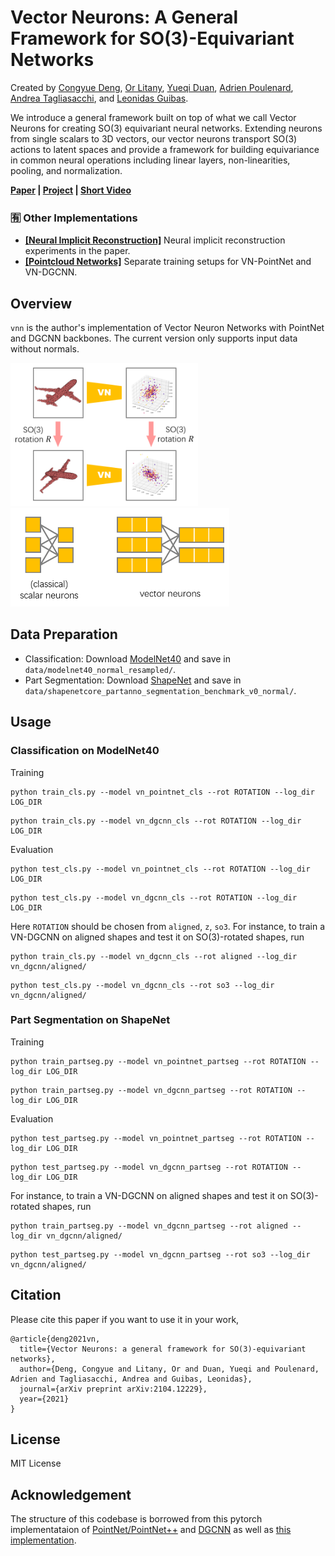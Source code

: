 # Vector Neurons: A General Framework for SO(3)-Equivariant Networks

Created by <a href="https://cs.stanford.edu/~congyue/" target="_blank">Congyue Deng</a>, <a href="https://orlitany.github.io/" target="_blank">Or Litany</a>, <a href="http://ivg.au.tsinghua.edu.cn/people/Yueqi_Duan/" target="_blank">Yueqi Duan</a>, <a href="https://scholar.google.com/citations?user=zsGbyGYAAAAJ&hl=fr" target="_blank">Adrien Poulenard</a>, <a href="https://taiya.github.io/" target="_blank">Andrea Tagliasacchi</a>, and <a href="http://geometry.stanford.edu/member/guibas/" target="_blank">Leonidas Guibas</a>.

We introduce a general framework built on top of what we call Vector Neurons for creating SO(3) equivariant neural networks. Extending neurons from single scalars to 3D vectors, our vector neurons transport SO(3) actions to latent spaces and provide a framework for building equivariance in common neural operations including linear layers, non-linearities, pooling, and normalization.

**[Paper](https://arxiv.org/pdf/2104.12229.pdf) | [Project](https://cs.stanford.edu/~congyue/vnn/) | [Short Video](https://www.youtube.com/watch?v=aJy4eMvdTpA&t=4s)**

### :u6709: Other Implementations

+ **[[Neural Implicit Reconstruction]](https://github.com/FlyingGiraffe/vnn-neural-implicits/)** Neural implicit reconstruction experiments in the paper.
+ **[[Pointcloud Networks]](https://github.com/FlyingGiraffe/vnn-pc/)** Separate training setups for VN-PointNet and VN-DGCNN.

## Overview
`vnn` is the author's implementation of Vector Neuron Networks with PointNet and DGCNN backbones. The current version only supports input data without normals.

<img src='images/vn_teaser.PNG' width=300> &nbsp;&nbsp;&nbsp;&nbsp;&nbsp;&nbsp; <img src='images/vector_neurons.PNG' width=350>

## Data Preparation

+ Classification: Download [ModelNet40](https://shapenet.cs.stanford.edu/media/modelnet40_normal_resampled.zip) and save in `data/modelnet40_normal_resampled/`.
+ Part Segmentation: Download [ShapeNet](https://shapenet.cs.stanford.edu/media/shapenetcore_partanno_segmentation_benchmark_v0_normal.zip)  and save in `data/shapenetcore_partanno_segmentation_benchmark_v0_normal/`.

## Usage

### Classification on ModelNet40
Training
```
python train_cls.py --model vn_pointnet_cls --rot ROTATION --log_dir LOG_DIR
```
```
python train_cls.py --model vn_dgcnn_cls --rot ROTATION --log_dir LOG_DIR
```
Evaluation
```
python test_cls.py --model vn_pointnet_cls --rot ROTATION --log_dir LOG_DIR
```
```
python test_cls.py --model vn_dgcnn_cls --rot ROTATION --log_dir LOG_DIR
```
Here `ROTATION` should be chosen from `aligned`, `z`, `so3`. For instance, to train a VN-DGCNN on aligned shapes and test it on SO(3)-rotated shapes, run
```
python train_cls.py --model vn_dgcnn_cls --rot aligned --log_dir vn_dgcnn/aligned/
```
```
python test_cls.py --model vn_dgcnn_cls --rot so3 --log_dir vn_dgcnn/aligned/
```

### Part Segmentation on ShapeNet

Training
```
python train_partseg.py --model vn_pointnet_partseg --rot ROTATION --log_dir LOG_DIR
```
```
python train_partseg.py --model vn_dgcnn_partseg --rot ROTATION --log_dir LOG_DIR
```
Evaluation
```
python test_partseg.py --model vn_pointnet_partseg --rot ROTATION --log_dir LOG_DIR
```
```
python test_partseg.py --model vn_dgcnn_partseg --rot ROTATION --log_dir LOG_DIR
```
For instance, to train a VN-DGCNN on aligned shapes and test it on SO(3)-rotated shapes, run
```
python train_partseg.py --model vn_dgcnn_partseg --rot aligned --log_dir vn_dgcnn/aligned/
```
```
python test_partseg.py --model vn_dgcnn_partseg --rot so3 --log_dir vn_dgcnn/aligned/
```

## Citation
Please cite this paper if you want to use it in your work,

    @article{deng2021vn,
      title={Vector Neurons: a general framework for SO(3)-equivariant networks},
      author={Deng, Congyue and Litany, Or and Duan, Yueqi and Poulenard, Adrien and Tagliasacchi, Andrea and Guibas, Leonidas},
      journal={arXiv preprint arXiv:2104.12229},
      year={2021}
    } 

## License
MIT License

## Acknowledgement
The structure of this codebase is borrowed from this pytorch implementataion of [PointNet/PointNet++](https://github.com/yanx27/Pointnet_Pointnet2_pytorch) and [DGCNN](https://github.com/WangYueFt/dgcnn) as well as [this implementation](https://github.com/AnTao97/dgcnn.pytorch).
